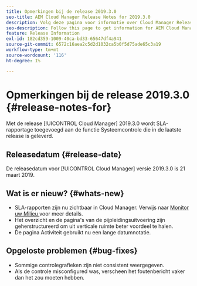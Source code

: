 ```yaml
---
title: Opmerkingen bij de release 2019.3.0
seo-title: AEM Cloud Manager Release Notes for 2019.3.0
description: Volg deze pagina voor informatie over Cloud Manager Release 2019.3.0.
seo-description: Follow this page to get information for AEM Cloud Manager Release 2019.3.0.
feature: Release Information
exl-id: 182cd359-1009-40ca-bd33-65647df4a941
source-git-commit: 6572c16aea2c5d2d1032ca5b0f5d75ade65c3a19
workflow-type: tm+mt
source-wordcount: '116'
ht-degree: 1%

---
```


# Opmerkingen bij de release 2019.3.0 {#release-notes-for}

Met de release [!UICONTROL Cloud Manager] 2019.3.0 wordt SLA-rapportage toegevoegd aan de functie Systeemcontrole die in de laatste release is geleverd.

## Releasedatum {#release-date}

De releasedatum voor [!UICONTROL Cloud Manager] versie 2019.3.0 is 21 maart 2019.

## Wat is er nieuw? {#whats-new}

* SLA-rapporten zijn nu zichtbaar in Cloud Manager. Verwijs naar [ Monitor uw Milieu ](/help/using/monitoring-environments.md) voor meer details.
* Het overzicht en de pagina&#39;s van de pijpleidingsuitvoering zijn geherstructureerd om uit verticale ruimte beter voordeel te halen.
* De pagina Activiteit gebruikt nu een lange datumnotatie.

## Opgeloste problemen {#bug-fixes}

* Sommige controlegrafieken zijn niet consistent weergegeven.
* Als de controle misconfigured was, verscheen het foutenbericht vaker dan het zou moeten hebben.

